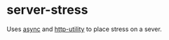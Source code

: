 server-stress
================

Uses [async][async] and [http-utility][http-utility] to place stress on a sever.

[async]: https://www.npmjs.org/package/async
[http-utility]: https://www.npmjs.org/package/http-utility
